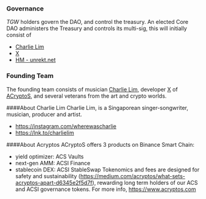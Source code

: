 ### Governance

*TGW* holders govern the DAO, and control the treasury. 
An elected Core DAO administers the Treasury and controls its multi-sig, this will initially consist of 
* [Charlie Lim](https://twitter.com/wherewascharlie)
* [X](https://twitter.com/acryptosx)
* [HM - unrekt.net](https://twitter.com/getunrekt)


### Founding Team

The founding team consists of musician [Charlie Lim](https://twitter.com/wherewascharlie), developer [X](https://twitter.com/acryptosx) of [ACryptoS](https://acryptos.com), and several veterans from the art and crypto worlds.

####About Charlie Lim
Charlie Lim, is a Singaporean singer-songwriter, musician, producer and artist.
* https://instagram.com/wherewascharlie
* https://lnk.to/charlielim

####About Acryptos
ACryptoS offers 3 products on Binance Smart Chain: 
* yield optimizer: ACS Vaults
* next-gen AMM: ACSI Finance
* stablecoin DEX: ACSI StableSwap
Tokenomics and fees are designed for safety and sustainability (https://medium.com/acryptos/what-sets-acryptos-apart-d6345e2f5d7f), rewarding long term holders of our ACS and ACSI governance tokens.
For more info, https://www.acryptos.com

